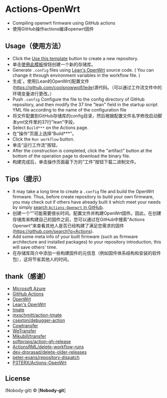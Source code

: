# Actions-OpenWrt

- Compiling openwrt firmware using GitHub actions
- 使用GitHub操作actions编译openwrt固件

## Usage（使用方法）

- Click the [Use this template](https://github.com/Nobody-git/Actions/generate) button to create a new repository.
- 单击[使用此模板](https://github.com/Nobody-git/Actions/generate)按钮创建一个新的存储库。
- Generate `.config` files using [Lean's OpenWrt](https://github.com/coolsnowwolf/lede) source code. ( You can change it through environment variables in the workflow file. )
- 生成`。使用[Lean的OpenWrt]配置文件(https://github.com/coolsnowwolf/lede)源代码。（可以通过工作流文件中的环境变量进行更改。）
- Push `.config` Configure the file to the config directory of GitHub repository, and then modify the 37 line "lean" field in the startup script YML file according to the name of the configuration file
- 将文件配置到GitHub存储库的config目录，然后根据配置文件名字修改启动脚本yml文件里的37行"lean"字段，
- Select `Build***` on the Actions page.
- 在“操作”页面上选择“Build***”。
- Click the `Run workflow` button.
- 单击“运行工作流”按钮，
- After the construction is completed, click the "artifact" button at the bottom of the operation page to download the binary file.
- 构建完成后，单击操作页面最下方的“工件”按钮下载二进制文件。

## Tips（提示）

- It may take a long time to create a `.config` file and build the OpenWrt firmware. Thus, before create repository to build your own firmware, you may check out if others have already built it which meet your needs by simply [search `Actions-Openwrt` in GitHub](https://github.com/search?q=Actions).
- 创建一个“”可能需要很长时间。配置文件并构建OpenWrt固件。因此，在创建存储库来构建自己的固件之前，您可以通过在GitHub中搜索“Actions Openwrt”来查看其他人是否已经构建了满足您需求的固件(https://github.com/search?q=Actions).
- Add some meta info of your built firmware (such as firmware architecture and installed packages) to your repository introduction, this will save others' time.
- 在存储库简介中添加一些构建固件的元信息（例如固件体系结构和安装的软件包），这将节省其他人的时间。

## thank（感谢）

- [Microsoft Azure](https://azure.microsoft.com)
- [GitHub Actions](https://github.com/features/actions)
- [OpenWrt](https://github.com/openwrt/openwrt)
- [Lean's OpenWrt](https://github.com/coolsnowwolf/lede)
- [tmate](https://github.com/tmate-io/tmate)
- [mxschmitt/action-tmate](https://github.com/mxschmitt/action-tmate)
- [csexton/debugger-action](https://github.com/csexton/debugger-action)
- [Cowtransfer](https://cowtransfer.com)
- [WeTransfer](https://wetransfer.com/)
- [Mikubill/transfer](https://github.com/Mikubill/transfer)
- [softprops/action-gh-release](https://github.com/softprops/action-gh-release)
- [ActionsRML/delete-workflow-runs](https://github.com/ActionsRML/delete-workflow-runs)
- [dev-drprasad/delete-older-releases](https://github.com/dev-drprasad/delete-older-releases)
- [peter-evans/repository-dispatch](https://github.com/peter-evans/repository-dispatch)
- [P3TERX/Actions-OpenWrt](https://github.com/P3TERX/Actions-OpenWrt/generate)

## License

(Nobody-git) © [**Nobody-git**]
